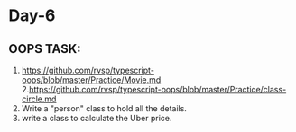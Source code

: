 # Day-6
OOPS TASK:
----------
1. https://github.com/rvsp/typescript-oops/blob/master/Practice/Movie.md
2.https://github.com/rvsp/typescript-oops/blob/master/Practice/class-circle.md
3. Write a "person" class to hold all the details.
4. write a class to calculate the Uber price.
